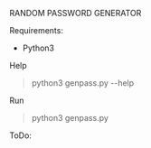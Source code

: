 RANDOM PASSWORD GENERATOR

Requirements:
- Python3

Help
>python3 genpass.py --help

Run
>python3 genpass.py

ToDo:

